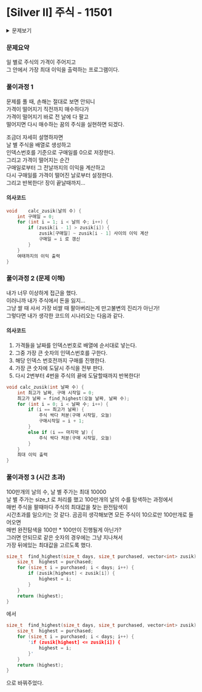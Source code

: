 # [Silver II] 주식 - 11501 

<details>
	<summary>문제보기</summary>

[문제 링크](https://www.acmicpc.net/problem/11501) 

### 성능 요약

메모리: 10336 KB, 시간: 712 ms

### 분류

그리디 알고리즘

### 제출 일자

2023년 12월 16일 15:44:58

### 문제 설명

<p>홍준이는 요즘 주식에 빠져있다. 그는 미래를 내다보는 눈이 뛰어나, 날 별로 주가를 예상하고 언제나 그게 맞아떨어진다. 매일 그는 아래 세 가지 중 한 행동을 한다.</p>

<ol>
	<li>주식 하나를 산다.</li>
	<li>원하는 만큼 가지고 있는 주식을 판다.</li>
	<li>아무것도 안한다.</li>
</ol>

<p>홍준이는 미래를 예상하는 뛰어난 안목을 가졌지만, 어떻게 해야 자신이 최대 이익을 얻을 수 있는지 모른다. 따라서 당신에게 날 별로 주식의 가격을 알려주었을 때, 최대 이익이 얼마나 되는지 계산을 해달라고 부탁했다.</p>

<p>예를 들어 날 수가 3일이고 날 별로 주가가 10, 7, 6일 때, 주가가 계속 감소하므로 최대 이익은 0이 된다. 그러나 만약 날 별로 주가가 3, 5, 9일 때는 처음 두 날에 주식을 하나씩 사고, 마지막날 다 팔아 버리면 이익이 10이 된다.</p>

### 입력 

 <p>입력의 첫 줄에는 테스트케이스 수를 나타내는 자연수 T가 주어진다. 각 테스트케이스 별로 첫 줄에는 날의 수를 나타내는 자연수 N(2 ≤ N ≤ 1,000,000)이 주어지고, 둘째 줄에는 날 별 주가를 나타내는 N개의 자연수들이 공백으로 구분되어 순서대로 주어진다. 날 별 주가는 10,000이하다.</p>

### 출력 

 <p>각 테스트케이스 별로 최대 이익을 나타내는 정수 하나를 출력한다. 답은 부호있는 64bit 정수형으로 표현 가능하다.</p>

</details>

### 문제요약

일 별로 주식의 가격이 주어지고    
그 안에서 가장 최대 이익을 출력하는 프로그램이다.   

### 풀이과정 1

문제를 풀 때, 손해는 절대로 보면 안되니   
가격이 떨어지기 직전까지 매수하다가   
가격이 떨어지기 바로 전 날에 다 팔고   
떨어지면 다시 매수하는 꿈의 주식을 실현하면 되겠다.   

조금더 자세히 설명하자면   
날 별 주식을 배열로 생성하고   
인덱스번호를 기준으로 구매일를 0으로 저장한다.   
그리고 가격이 떨어지는 순간   
구매일로부터 그 전날까지의 이익을 계산하고   
다시 구매일를 가격이 떨어진 날로부터 설정한다.   
그리고 반복한다! 장이 끝날때까지...

#### 의사코드
```c++
void    calc_zusik(날의 수) {
    int 구매일 = 0;
    for (int i = 1; i < 날의 수; i++) {
        if (zusik[i - 1] > zusik[i]) {
            zusik[구매일] ~ zusik[i - 1] 사이의 이익 계산
            구매일 = i 로 갱신
        }
    }
    여태까지의 이익 출력
}
```

### 풀이과정 2 (문제 이해)

내가 너무 이상하게 접근을 했다.   
이러니까 내가 주식에서 돈을 잃지...   
그냥 쌀 때 사서 가장 비쌀 때 팔아버리는게 만고불변의 진리가 아닌가!   
그렇다면 내가 생각한 코드의 시나리오는 다음과 같다.   

#### 의사코드

1. 가격들을 날짜를 인덱스번호로 배열에 순서대로 넣는다.   
2. 그중 가장 큰 숫자의 인덱스번호를 구한다.
3. 해당 인덱스 번호전까지 구매를 진행한다.
4. 가장 큰 숫자에 도달시 주식을 전부 판다.
5. 다시 2번부터 4번을 주식의 끝에 도달할때까지 반복한다!

```c++
void calc_zusik(int 날짜 수) {
    int 최고가 날짜, 구매 시작일 = 0;
    최고가 날짜 = find_highest(오늘 날짜, 날짜 수);
    for (int i = 0; i < 날짜 수; i++) {
        if (i == 최고가 날짜) {
            주식 싹다 처분(구매 시작일, 오늘)
            구매시작일 = i + 1;
        }
        else if (i == 마지막 날) {
            주식 싹다 처분(구매 시작일, 오늘)
        }
    }
    최대 이익 출력
}   

```

### 풀이과정 3 (시간 초과)

100만개의 날의 수, 날 별 주가는 최대 10000   
날 별 주가는 size_t 로 처리를 했고
100만개의 날의 수를 탐색하는 과정에서   
매번 주식을 팔때마다 주식의 최대값을 찾는 완전탐색이   
시간초과를 일으키는 것 같다.
곰곰히 생각해보면 모든 주식이 10으로만 100만개로 들어오면   
매번 완전탐색을 100만 * 100만이 진행될게 아닌가?   
그러면 안되므로 같은 숫자의 경우에는 그냥 지나쳐서   
가장 뒤에있는 최대값을 고르도록 했다.

```c++
size_t	find_highest(size_t days, size_t purchased, vector<int> zusik) {
	size_t	highest = purchased;
	for (size_t i = purchased; i < days; i++) {
		if (zusik[highest] < zusik[i]) {
			highest = i;
		}
	}
	return (highest);
}
```
에서
```c++
size_t	find_highest(size_t days, size_t purchased, vector<int> zusik) {
	size_t	highest = purchased;
	for (size_t i = purchased; i < days; i++) {
		'if (zusik[highest] <= zusik[i]) {
			highest = i;
		}'
	}
	return (highest);
}
```
으로 바꿔주었다.